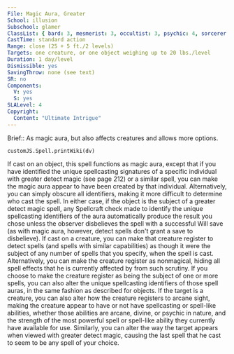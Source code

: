 ```yaml
---
File: Magic Aura, Greater
School: illusion
Subschool: glamer
ClassList: { bard: 3, mesmerist: 3, occultist: 3, psychic: 4, sorcerer: 4, wizard: 4 }
CastTime: standard action
Range: close (25 + 5 ft./2 levels)
Targets: one creature, or one object weighing up to 20 lbs./level
Duration: 1 day/level
Dismissible: yes
SavingThrow: none (see text)
SR: no
Components:
  V: yes
  S: yes
SLALevel: 4
Copyright:
  Content: "Ultimate Intrigue"
---
```

Brief:: As magic aura, but also affects creatures and allows more options.

```dataviewjs
customJS.Spell.printWiki(dv)
```

If cast on an object, this spell functions as magic aura, except that if you have identified the unique spellcasting signatures of a specific individual with greater detect magic (see page 212) or a similar spell, you can make the magic aura appear to have been created by that individual. Alternatively, you can simply obscure all identifiers, making it more difficult to determine who cast the spell. In either case, if the object is the subject of a greater detect magic spell, any Spellcraft check made to identify the unique spellcasting identifiers of the aura automatically produce the  result you chose unless the observer disbelieves the spell with a successful Will save (as with magic aura, however, detect spells don't grant a save to disbelieve).  If cast on a creature, you can make that creature register to detect spells (and spells with similar capabilities) as though it were the subject of any number of spells that you specify, when the spell is cast. Alternatively, you can make the creature register as nonmagical, hiding all spell effects that he is currently affected by from such scrutiny. If you choose to make the creature register as being the subject of one or more spells, you can also alter the unique spellcasting identifiers of those spell auras, in the same fashion as described for objects.  If the target is a creature, you can also alter how the creature registers to arcane sight, making the creature appear to have or not have spellcasting or spell-like abilities, whether those abilities are arcane, divine, or psychic in nature, and the strength of the most powerful spell or spell-like ability they currently have available for use. Similarly, you can alter the way the target appears when viewed with greater detect magic, causing the last spell that he cast to seem to be any spell of your choice.

